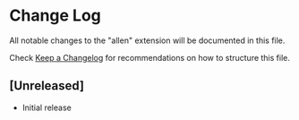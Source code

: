 # Change Log

All notable changes to the "allen" extension will be documented in this file.

Check [Keep a Changelog](http://keepachangelog.com/) for recommendations on how to structure this file.

## [Unreleased]

- Initial release